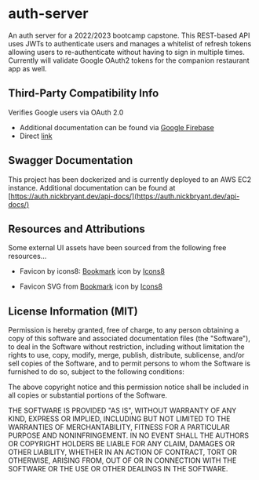 # auth-server
An auth server for a 2022/2023 bootcamp capstone. This REST-based API uses JWTs to authenticate users and manages a whitelist of refresh tokens allowing users to re-authenticate without having to sign in multiple times. Currently will validate Google OAuth2 tokens for the companion restaurant app as well.

## Third-Party Compatibility Info

Verifies Google users via OAuth 2.0 
- Additional documentation can be found via [Google Firebase](https://firebase.google.com/docs/auth/admin/verify-id-tokens) 
- Direct [link](https://www.googleapis.com/robot/v1/metadata/x509/securetoken@system.gserviceaccount.com)

## Swagger Documentation
This project has been dockerized and is currently deployed to an AWS EC2 instance. Additional documentation can be found at [https://auth.nickbryant.dev/api-docs/](https://auth.nickbryant.dev/api-docs/)

## Resources and Attributions
Some external UI assets have been sourced from the following free resources...
- Favicon by icons8: <a target="_blank" href="https://icons8.com/icon/21062/bookmark">Bookmark</a> icon by <a target="_blank" href="https://icons8.com">Icons8</a>

- Favicon SVG from <a target="_blank" href="https://icons8.com/icon/21062/bookmark">Bookmark</a> icon by <a target="_blank" href="https://icons8.com">Icons8</a>

## License Information (MIT)
Permission is hereby granted, free of charge, to any person obtaining a copy of this software and associated documentation files (the "Software"), to deal in the Software without restriction, including without limitation the rights to use, copy, modify, merge, publish, distribute, sublicense, and/or sell copies of the Software, and to permit persons to whom the Software is furnished to do so, subject to the following conditions:

The above copyright notice and this permission notice shall be included in all copies or substantial portions of the Software.

THE SOFTWARE IS PROVIDED "AS IS", WITHOUT WARRANTY OF ANY KIND, EXPRESS OR IMPLIED, INCLUDING BUT NOT LIMITED TO THE WARRANTIES OF MERCHANTABILITY, FITNESS FOR A PARTICULAR PURPOSE AND NONINFRINGEMENT. IN NO EVENT SHALL THE AUTHORS OR COPYRIGHT HOLDERS BE LIABLE FOR ANY CLAIM, DAMAGES OR OTHER LIABILITY, WHETHER IN AN ACTION OF CONTRACT, TORT OR OTHERWISE, ARISING FROM, OUT OF OR IN CONNECTION WITH THE SOFTWARE OR THE USE OR OTHER DEALINGS IN THE SOFTWARE.

